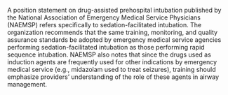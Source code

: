 A position statement on drug-assisted prehospital intubation published by the National Association of Emergency Medical Service Physicians (NAEMSP) refers specifically to sedation-facilitated intubation. The organization recommends that the same training, monitoring, and quality assurance standards be adopted by emergency medical service agencies performing sedation-facilitated intubation as those performing rapid sequence intubation. NAEMSP also notes that since the drugs used as induction agents are frequently used for other indications by emergency medical service (e.g., midazolam used to treat seizures), training should emphasize providers’ understanding of the role of these agents in airway management.